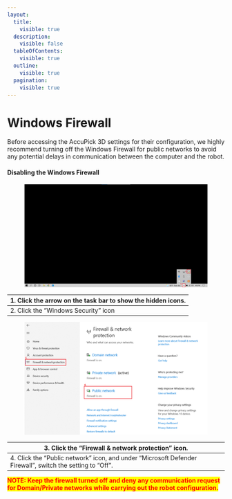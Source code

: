 ```yaml
---
layout:
  title:
    visible: true
  description:
    visible: false
  tableOfContents:
    visible: true
  outline:
    visible: true
  pagination:
    visible: true
---
```


# Windows Firewall

Before accessing the AccuPick 3D settings for their configuration, we highly recommend turning off the Windows Firewall for public networks to avoid any potential delays in communication between the computer and the robot.

&#x20;

#### Disabling the Windows Firewall <a href="#_toc77165274" id="_toc77165274"></a>

<figure><img src="../.gitbook/assets/Disabling the Windows Firewal_1l.png" alt=""><figcaption></figcaption></figure>

| 1.      Click the arrow on the task bar to show the hidden icons. |
| ----------------------------------------------------------------- |
| 2.      Click the “Windows Security” icon                         |

<figure><img src="../.gitbook/assets/Disabling the Windows Firewall_2.png" alt=""><figcaption></figcaption></figure>

| 3.      Click the “Firewall & network protection” icon.                                                        |
| -------------------------------------------------------------------------------------------------------------- |
| 4.      Click the “Public network” icon, and under “Microsoft Defender Firewall”, switch the setting to “Off”. |

<mark style="color:red;">**NOTE: Keep the firewall turned off and deny any communication request for Domain/Private networks while carrying out the robot configuration.**</mark>&#x20;
